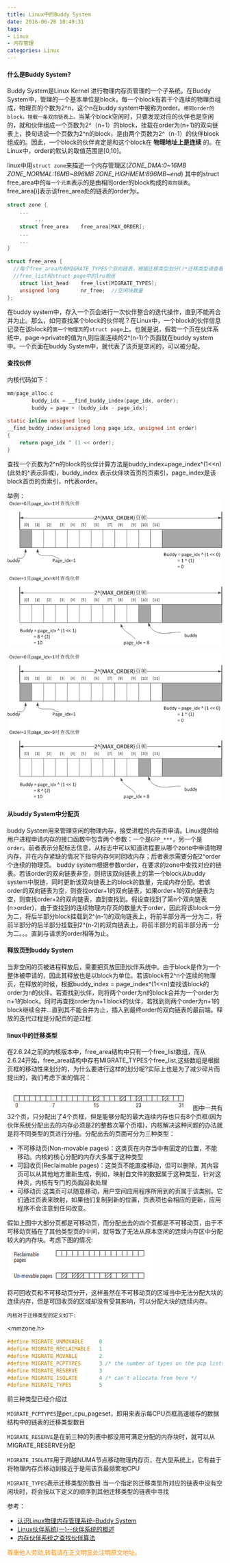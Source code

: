 ```yaml
---
title: Linux中的Buddy System
date: 2016-06-28 10:49:31
tags:
- Linux
- 内存管理
categories: Linux
---
```


#### 什么是Buddy System?

Buddy System是Linux Kernel 进行物理内存页管理的一个子系统。在Buddy System中，管理的一个基本单位是block，每一个block有若干个连续的物理页组成，物理页的个数为2^n，这个n在buddy system中被称为order。`相同order的block，挂载一条双向链表上。`当某个block空闲时，只要发现对应的伙伴也是空闲的，就和伙伴组成一个页数为2^（n+1）的block，挂载在order为(n+1)的双向链表上，换句话说一个页数为2^n的block，是由两个页数为2^（n-1）的伙伴block组成的。因此，一个block的伙伴肯定是和这个block在 **物理地址上是连续** 的。在Linux中，order的默认的取值范围是[0,10]。

linux中用`struct zone`来描述一个内存管理区(*ZONE_DMA:0~16MB  ZONE_NORMAL:16MB~896MB  ZONE_HIGHMEM:896MB~end*)
其中的struct free_area中的`每一个元素`表示的是由相同order的block构成的`双向链表`。free_area[i]表示该free_area处的链表的order为i。
``` c
struct zone {  
    ...  
         ...      
    struct free_area    free_area[MAX_ORDER];  
    ...  
    ...  
}
```
``` c
struct free_area {  
  //每个free_area内有MIGRATE_TYPES个双向链表，根据迁移类型划分()*迁移类型请查看文末*）。
  //free_list和struct page中的lru相连
    struct list_head    free_list[MIGRATE_TYPES];  
    unsigned long       nr_free;  //空闲块数量
};

```
在buddy system中，存入一个页会进行一次伙伴整合的迭代操作，直到不能再合并为止。那么，如何查找某个block的伙伴呢？在Linux中，一个block的伙伴信息记录在该block的`第一个物理页`的`struct page`上。也就是说，假若一个页在伙伴系统中，page->private的值为n,则后面连续的2^(n-1)个页面就在buddy system中。一个页面在buddy System中，就代表了该页是空闲的，可以被分配。

#### 查找伙伴
内核代码如下：
``` c
mm/page_alloc.c
		buddy_idx = __find_buddy_index(page_idx, order);
		buddy = page + (buddy_idx - page_idx);    
```

``` c
static inline unsigned long
__find_buddy_index(unsigned long page_idx, unsigned int order)
{
	return page_idx ^ (1 << order);
}
```
查找一个页数为2^n的block的伙伴计算方法是buddy_index=page_index^(1<<n)(此处的^表示异或)，buddy_index 表示伙伴块首页的页索引，page_index是该block首页的页索引，n代表order。

举例：
![](/images/linux/linux-buddy-system-2.png)

![](/images/linux/linux-buddy-system-3.png)
####  从buddy System中分配页

buddy System用来管理空闲的物理内存，接受进程的内存页申请。Linux提供给用户进程申请内存的接口函数中包含两个参数：一个是`GFP_***`，另一个是`order`。前者表示分配标志信息，从标志中可以知道进程要从哪个zone中申请物理内存，并在内存紧缺的情况下指导内存何时回收内存；后者表示需要分配2^order个连续的物理页。
buddy system根据参数order，在要求的zone中查找对应的链表。若该order的双向链表非空，则把该双向链表上的第一个block从buddy system中脱链，同时更新该双向链表上的block的数量，完成内存分配。若该order的双向链表为空，则查找order+1的双向链表，如果order+1的双向链表为空，则查找order+2的双向链表，直到查找到。假设查找到了第n个双向链表(n>order)，由于查找到的连续物理内存页的数量大于order，因此将该block一分为二，将后半部分block挂载到2^(n-1)的双向链表上，将前半部分再一分为二，将前半部分的后半部分挂载到2^(n-2)的双向链表上，将前半部分的前半部分再一分为二。。。直到与请求的order相等为止。

#### 释放页到buddy System

当非空闲的页被进程释放后，需要把页放回到伙伴系统中。由于block是作为一个整体被申请的，因此其释放也是以block为单位。若该block有2^n个连续的物理页，在释放的时候，根据buddy_index = page_index^(1<<n)查找该block的order为n的伙伴。若查找到伙伴，则将两个order为n的block合并为一个order为n+1的block。同时再查找order为n+1 block的伙伴，若找到则两个order为n+1的block继续合并…直到其不能合并为止，插入到最终order的双向链表的最前端。释放的迭代过程是分配页的逆过程.

#### linux中的迁移类型

在2.6.24之前的内核版本中，free_area结构中只有一个free_list数组，而从2.6.24开始，free_area结构中存有MIGRATE_TYPES个free_list,这些数组是根据页框的移动性来划分的，为什么要进行这样的划分呢?实际上也是为了减少碎片而提出的，我们考虑下面的情况：

![](/images/linux/linux-buddy-system-0.png)
图中一共有32个页，只分配出了4个页框，但是能够分配的最大连续内存也只有8个页框(因为伙伴系统分配出去的内存必须是2的整数次幂个页框)，内核解决这种问题的办法就是将不同类型的页进行分组。分配出去的页面可分为三种类型：

- 不可移动页(Non-movable pages)：这类页在内存当中有固定的位置，不能移动。内核的核心分配的内存大多属于这种类型
- 可回收页(Reclaimable pages)：这类页不能直接移动，但可以删除，其内容页可以从其他地方重新生成，例如，映射自文件的数据属于这种类型，针对这种页，内核有专门的页面回收处理
- 可移动页:这类页可以随意移动，用户空间应用程序所用到的页属于该类别。它们通过页表来映射，如果他们复制到新的位置，页表项也会相应的更新，应用程序不会注意到任何改变。

假如上图中大部分页都是可移动页，而分配出去的四个页都是不可移动页，由于不可移动页插在了其他类型页的中间，就导致了无法从原本空闲的连续内存区中分配较大的内存块。考虑下图的情况:
![](/images/linux/linux-buddy-system-1.png)

将可回收页和不可移动页分开，这样虽然在不可移动页的区域当中无法分配大块的连续内存，但是可回收页的区域却没有受其影响，可以分配大块的连续内存。


`内核对于迁移类型的定义如下:`

<mmzone.h>

``` c
#define MIGRATE_UNMOVABLE     0  
#define MIGRATE_RECLAIMABLE   1  
#define MIGRATE_MOVABLE       2  
#define MIGRATE_PCPTYPES      3 /* the number of types on the pcp lists */  
#define MIGRATE_RESERVE       3  
#define MIGRATE_ISOLATE       4 /* can't allocate from here */  
#define MIGRATE_TYPES         5  
 ```

前三种类型已经介绍过

`MIGRATE_PCPTYPES`是per_cpu_pageset，即用来表示每CPU页框高速缓存的数据结构中的链表的迁移类型数目

`MIGRATE_RESERVE`是在前三种的列表中都没用可满足分配的内存块时，就可以从MIGRATE_RESERVE分配

`MIGRATE_ISOLATE`用于跨越NUMA节点移动物理内存页，在大型系统上，它有益于将物理内存页移动到接近于是用该页最频繁地CPU

`MIGRATE_TYPES`表示迁移类型的数目
当一个指定的迁移类型所对应的链表中没有空闲块时，将会按以下定义的顺序到其他迁移类型的链表中寻找

参考：
- [认识Linux物理内存管理系统–Buddy System](http://blog.tek-life.com/%E8%AE%A4%E8%AF%86linux%E7%89%A9%E7%90%86%E5%86%85%E5%AD%98%E7%AE%A1%E7%90%86%E7%B3%BB%E7%BB%9F-buddy-system/)
- [Linux伙伴系统(一)--伙伴系统的概述](http://blog.csdn.net/vanbreaker/article/details/7605367)
- [内存伙伴系统之查找伙伴算法](http://rick_stone.leanote.com/post/%E5%86%85%E5%AD%98%E4%BC%99%E4%BC%B4%E7%B3%BB%E7%BB%9F%E4%B9%8B%E6%9F%A5%E6%89%BE%E4%BC%99%E4%BC%B4)


<font color= Darkorange>尊重他人劳动,转载请在正文明显处注明原文地址。</font>

